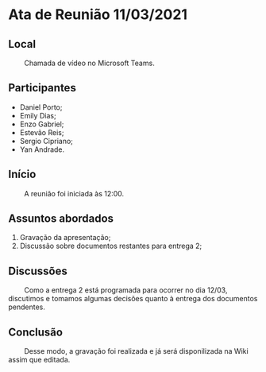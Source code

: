 # Ata de Reunião 11/03/2021

## Local

&emsp;&emsp; Chamada de vídeo no Microsoft Teams.

## Participantes

- Daniel Porto;
- Emily Dias;
- Enzo Gabriel;
- Estevão Reis;
- Sergio Cipriano;
- Yan Andrade.

## Início

&emsp;&emsp; A reunião foi iniciada às 12:00.

## Assuntos abordados

1. Gravação da apresentação;
2. Discussão sobre documentos restantes para entrega 2;

## Discussões

&emsp;&emsp; Como a entrega 2 está programada para ocorrer no dia 12/03, discutimos e tomamos algumas decisões quanto à entrega dos documentos pendentes.


## Conclusão

&emsp;&emsp; Desse modo, a gravação foi realizada e já será disponilizada na Wiki assim que editada.
